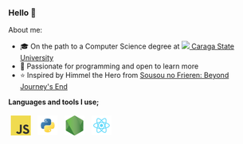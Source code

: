 ### Hello 👋

About me:

-  🎓 On the path to a Computer Science degree at [<image src="assets/csu.png" style="height: 20px" /> Caraga State University](https://maps.app.goo.gl/5tfByC7Zv5Ja4TpG8)
-  🔮 Passionate for programming and open to learn more
-  ⭐ Inspired by Himmel the Hero from [Sousou no Frieren: Beyond Journey's End](https://myanimelist.net/anime/52991/Sousou_no_Frieren/reviews?filter_check=3)

**Languages and tools I use;**

<span>
	<img title="JavaScript" height="40" style="padding: 5px;" src="assets/javascript.png" />
	<img title="Python" height="40" style="padding: 5px;" src="assets/python.png" />
	<img title="Node.js" height="40" style="padding: 5px;" src="assets//nodejs.png" />
	<img title="React.js" height="40" style="padding: 5px;" src="assets//react.png" />
</span>
